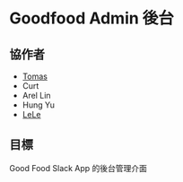 # Goodfood Admin 後台

## 協作者

* [Tomas](https://github.com/horsekitlin)
* Curt
* Arel Lin
* Hung Yu
* [LeLe](https://github.com/scps960423)


## 目標

Good Food Slack App 的後台管理介面
